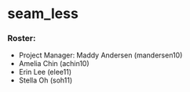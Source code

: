 # seam_less

### Roster:
* Project Manager: Maddy Andersen (mandersen10)
* Amelia Chin (achin10)
* Erin Lee (elee11)
* Stella Oh (soh11)
